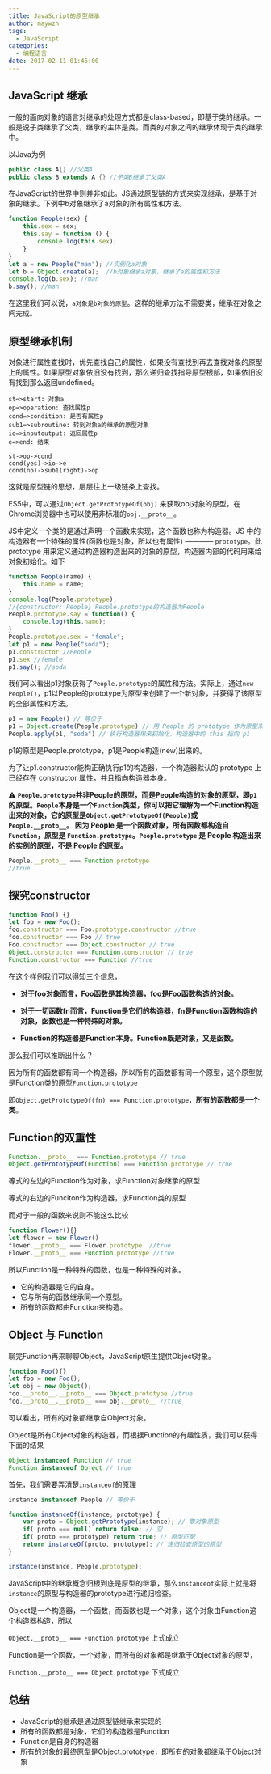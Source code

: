 ```yaml
---
title: JavaScript的原型继承
author: maywzh
tags:
  - JavaScript
categories:
  - 编程语言
date: 2017-02-11 01:46:00
---
```

## JavaScript 继承

一般的面向对象的语言对继承的处理方式都是class-based，即基于类的继承。一般是说子类继承了父类，继承的主体是类。而类的对象之间的继承体现于类的继承中。

以Java为例

```java
public class A{} //父类A
public class B extends A {} //子类B继承了父类A
```

在JavaScript的世界中则并非如此。JS通过原型链的方式来实现继承，是基于对象的继承。下例中b对象继承了a对象的所有属性和方法。

<!--more-->

```JavaScript
function People(sex) {
    this.sex = sex;
    this.say = function () {
        console.log(this.sex);
    }
}
let a = new People("man"); //实例化a对象
let b = Object.create(a);  //b对象继承a对象，继承了a的属性和方法
console.log(b.sex); //man
b.say(); //man
```

在这里我们可以说，`a对象是b对象的原型`。这样的继承方法不需要类，继承在对象之间完成。



## 原型继承机制

对象进行属性查找时，优先查找自己的属性，如果没有查找到再去查找对象的原型上的属性。如果原型对象依旧没有找到，那么递归查找指导原型根部，如果依旧没有找到那么返回undefined。

```flow
st=>start: 对象a
op=>operation: 查找属性p
cond=>condition: 是否有属性p
sub1=>subroutine: 转到对象a的继承的原型对象
io=>inputoutput: 返回属性p
e=>end: 结束

st->op->cond
cond(yes)->io->e
cond(no)->sub1(right)->op
```

这就是原型链的思想，层层往上一级链条上查找。

ES5中，可以通过`Object.getPrototypeOf(obj)` 来获取obj对象的原型，在Chrome浏览器中也可以使用非标准的`obj.__proto__`。

JS中定义一个类的是通过声明一个函数来实现，这个函数也称为构造器。JS 中的构造器有一个特殊的属性(函数也是对象，所以也有属性) ———— `prototype`。此 prototype 用来定义通过构造器构造出来的对象的原型，构造器内部的代码用来给对象初始化。如下

```JavaScript
function People(name) {
    this.name = name;
}
console.log(People.prototype); 
//{constructor: People} People.prototype的构造器为People
People.prototype.say = function() {
    console.log(this.name);
}
People.prototype.sex = "female";
let p1 = new People("soda");
p1.constructor //People
p1.sex //female
p1.say(); //soda
```

我们可以看出p1对象获得了`People.prototype`的属性和方法。实际上，通过`new People()`，p1以People的prototype为原型来创建了一个新对象，并获得了该原型的全部属性和方法。

```JavaScript
p1 = new People() // 等价于
p1 = Object.create(People.prototype) // 用 People 的 prototype 作为原型来创建一个新对象
People.apply(p1, "soda") // 执行构造器用来初始化，构造器中的 this 指向 p1
```

p1的原型是People.prototype，p1是People构造(new)出来的。

为了让p1.constructor能构正确执行p1的构造器，一个构造器默认的 prototype 上已经存在 constructor 属性，并且指向构造器本身。

⚠️ **`People.prototype`并非People的原型，而是People构造的对象的原型，即`p1`的原型。`People`本身是一个`Function`类型，你可以把它理解为一个Function构造出来的对象，它的原型是`Object.getPrototypeOf(People)`或`People.__proto__`。 因为 People 是一个函数对象，所有函数都构造自 `Function`，原型是 `Function.prototype`。`People.prototype` 是 People 构造出来的实例的原型，不是 People 的原型。**

```JavaScript
People.__proto__ === Function.prototype
//true
```



## 探究constructor

```JavaScript
function Foo() {}
let foo = new Foo();
foo.constructor === Foo.prototype.constructor //true
foo.constructor === Foo // true
Foo.constructor === Object.constructor // true
Object.constructor === Function.constructor // true
Function.constructor === Function //true
```

在这个样例我们可以得知三个信息，

- **对于foo对象而言，Foo函数是其构造器，foo是Foo函数构造的对象。**

- **对于一切函数fn而言，Function是它们的构造器，fn是Function函数构造的对象，函数也是一种特殊的对象。**

- **Function的构造器是Function本身。Function既是对象，又是函数。**

那么我们可以推断出什么？

因为所有的函数都有同一个构造器，所以所有的函数都有同一个原型，这个原型就是Function类的原型`Function.prototype`

即`Object.getPrototypeOf(fn) === Function.prototype`，**所有的函数都是一个类**。



## Function的双重性

```JavaScript
Function.__proto__ === Function.prototype // true
Object.getPrototypeOf(Function) === Function.prototype // true
```

等式的左边的Function作为对象，求Function对象继承的原型

等式的右边的Funciton作为构造器，求Function类的原型

而对于一般的函数来说则不能这么比较

```JavaScript
function Flower(){}
let flower = new Flower()
flower.__proto__ === Flower.prototype  //true
Flower.__proto__ === Function.prototype //true
```

所以Function是一种特殊的函数，也是一种特殊的对象。

- 它的构造器是它的自身。
- 它与所有的函数继承同一个原型。
- 所有的函数都由Function来构造。



## Object 与 Function 

聊完Function再来聊聊Object，JavaScript原生提供Object对象。

```JavaScript
function Foo(){}
let foo = new Foo();
let obj = new Object();
foo.__proto__.__proto__ === Object.prototype //true
foo.__proto__.__proto__ === obj.__proto__ //true
```

可以看出，所有的对象都继承自Object对象。

Object是所有Object对象的构造器，而根据Function的有趣性质，我们可以获得下面的结果

```JavaScript
Object instanceof Function // true
Function instanceof Object // true
```

首先，我们需要弄清楚`instanceof`的原理

```JavaScript
instance instanceof People // 等价于

function instanceOf(instance, prototype) {
    var proto = Object.getPrototype(instance); // 取对象原型
    if( proto === null) return false; // 空
    if( proto === prototype) return true; // 原型匹配
    return instanceOf(proto, prototype); // 递归检查原型的原型
}

instance(instance, People.prototype);
```

JavaScript中的继承概念归根到底是原型的继承，那么`instanceof`实际上就是将`instance`的原型与构造器的prototype进行递归检查。

Object是一个构造器，一个函数，而函数也是一个对象，这个对象由Function这个构造器构造，所以

`Object.__proto__ === Function.prototype` 上式成立

 Function是一个函数，一个对象，而所有的对象都是继承于Object对象的原型，

`Function.__proto__ === Object.prototype` 下式成立



## 总结

- JavaScript的继承是通过原型链继承来实现的
- 所有的函数都是对象，它们的构造器是Function
- Function是自身的构造器
- 所有的对象的最终原型是Object.prototype，即所有的对象都继承于Object对象